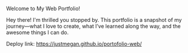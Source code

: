 Welcome to My Web Portfolio!

Hey there! I'm thrilled you stopped by. This portfolio is a snapshot of my journey—what I love to create, what I’ve learned along the way, and the awesome things I can do.

Deploy link: https://justmegan.github.io/portofolio-web/
